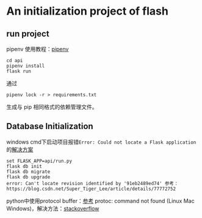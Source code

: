 # An initialization project of flash

## run project

pipenv 使用教程：[pipenv](https://crazygit.wiseturtles.com/2018/01/08/pipenv-tour)

```
cd api
pipenv install
flask run
```
通过 
```
pipenv lock -r > requirements.txt
``` 
生成与 pip 相同格式的依赖管理文件。

## Database Initialization

windows cmd下启动项目报错`Error: Could not locate a Flask application`的[解决方案](https://github.com/Microsoft/vscode-docs/issues/1881)

```
set FLASK_APP=api/run.py
flask db init
flask db migrate
flask db upgrade
error: Can't locate revision identified by '91eb2489ed74' 参考：https://blog.csdn.net/Super_Tiger_Lee/article/details/77772752
```

python中使用protocol buffer：[参考](https://www.jianshu.com/p/b723053a86a6)
protoc: command not found (Linux Mac Windows)，解决方法：[stackoverflow](https://stackoverflow.com/questions/47704968/protoc-command-not-found-linux)
